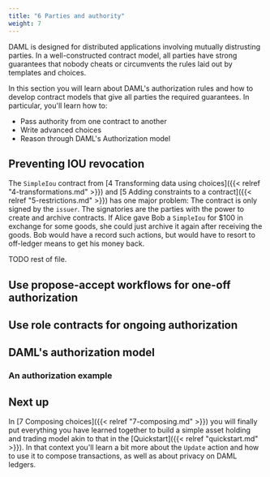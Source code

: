 ```yaml
---
title: "6 Parties and authority"
weight: 7
---
```


DAML is designed for distributed applications involving mutually
distrusting parties. In a well-constructed contract model, all parties
have strong guarantees that nobody cheats or circumvents the rules laid
out by templates and choices.

In this section you will learn about DAML's authorization rules and how
to develop contract models that give all parties the required
guarantees. In particular, you'll learn how to:

- Pass authority from one contract to another
- Write advanced choices
- Reason through DAML's Authorization model

## Preventing IOU revocation

The `SimpleIou` contract from
[4 Transforming data using choices]({{< relref "4-transformations.md" >}}) and
[5 Adding constraints to a contract]({{< relref "5-restrictions.md" >}})
has one major problem: The contract is only signed by the `issuer`. The
signatories are the parties with the power to create and archive
contracts. If Alice gave Bob a `SimpleIou` for $100 in exchange for some
goods, she could just archive it again after receiving the goods. Bob
would have a record such actions, but would have to resort to off-ledger
means to get his money back.

TODO rest of file.

## Use propose-accept workflows for one-off authorization

## Use role contracts for ongoing authorization

## DAML's authorization model

### An authorization example

## Next up

In [7 Composing choices]({{< relref "7-composing.md" >}}) you will finally
put everything you have learned
together to build a simple asset holding and trading model akin to that
in the [Quickstart]({{< relref "quickstart.md" >}}). In that context you'll
learn a bit more about the `Update` action and how to use it to compose
transactions, as well as about privacy on DAML ledgers.

